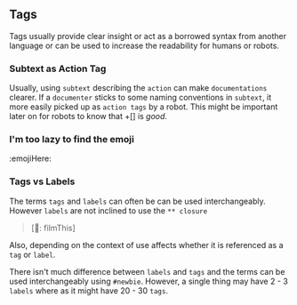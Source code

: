 ## Tags
Tags usually provide clear insight or act as a borrowed syntax from another language or can be used to increase the readability for humans or robots.

### Subtext as Action Tag
Usually, using `subtext` describing the `action` can make `documentations` clearer. If a `documenter` sticks to some naming conventions in `subtext`, it more easily picked up as `action tags` by a robot.  This might be important later on for robots to know that +[] is *good*.

### I'm too lazy to find the emoji 
:emojiHere:

### Tags vs Labels
The terms `tags` and `labels` can often be can be used interchangeably.  However `labels` are not inclined to use the `** closure`
> [🎥: filmThis]

Also, depending on the context of use affects whether it is referenced as a `tag` or `label`.

There isn't much difference between `labels` and `tags` and the terms can be used interchangeably using `#newbie`.  However, a single thing may have 2 - 3 `labels` where as it might have 20 - 30 `tags`.